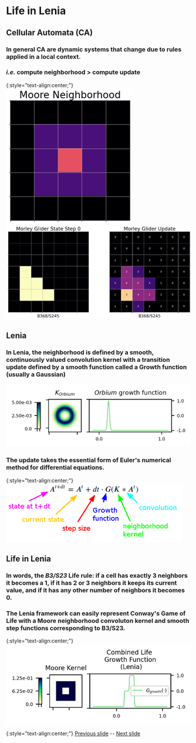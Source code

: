 # Life in Lenia

## Cellular Automata (CA)

### In general CA are dynamic systems that change due to rules applied in a local context.

### _i.e._ compute neighborhood > compute update

{:style="text-align:center;"}
![Moore Neighborhood](https://raw.githubusercontent.com/riveSunder/yuca/master/assets/glaberish/moore_neighborhood.png)
![Morley glider](https://raw.githubusercontent.com/riveSunder/yuca/master/assets/glaberish/morley_glider_0.png)

## Lenia

### In Lenia, the neighborhood is defined by a smooth, continuously valued convolution kernel with a transition update defined by a smooth function called a Growth function (usually a Gaussian)

![Lenia standard Orbium rule](https://raw.githubusercontent.com/riveSunder/yuca/master/assets/glaberish/lenia_orbium.png)

### The update takes the essential form of Euler's numerical method for differential equations. 

{:style="text-align:center;"}
![Lenia equation](https://raw.githubusercontent.com/riveSunder/yuca/master/assets/equations/lenia_annotated.png)

## Life in Lenia

### In words, the *B3/S23* Life rule: if a cell has exactly 3 neighbors it becomes a 1, if it has 2 or 3 neighbors it keeps its current value, and if it has any other number of neighbors it becomes 0. 

### The Lenia framework can easily represent Conway's Game of Life with a Moore neighborhood convoluton kernel and smooth step functions corresponding to B3/S23.

{:style="text-align:center;"}
![Lenia standard Orbium rule](https://raw.githubusercontent.com/riveSunder/yuca/master/assets/glaberish/life_in_lenia.png)


{:style="text-align:center;"}
[Previous slide](https://rivesunder.github.io/yuca/g_slide_003) -- [Next slide](https://rivesunder.github.io/yuca/g_slide_005)
